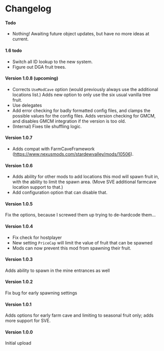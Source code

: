 ﻿Changelog
======
#### Todo

* Nothing! Awaiting future object updates, but have no more ideas at current.

#### 1.6 todo
* Switch all ID lookup to the new system.
* Figure out DGA fruit trees.

#### Version 1.0.8 (upcoming)

* Corrects `UseModCave` option (would previously always use the additional locations list.) Adds new option to only use the six usual vanilla tree fruit.
* Use delegates
* Add error checking for badly formatted config files, and clamps the possible values for the config files. Adds version checking for GMCM, and disables GMCM integration if the version is too old.
* (Internal) Fixes tile shuffling logic.

#### Version 1.0.7

* Adds compat with FarmCaveFramework (https://www.nexusmods.com/stardewvalley/mods/10506).

#### Version 1.0.6

* Adds ability for other mods to add locations this mod will spawn fruit in, with the ability to limit the spawn area. (Move SVE additional farmcave location support to that.) 
* Add configuration option that can disable that.

#### Version 1.0.5

Fix the options, because I screwed them up trying to de-hardcode them...

#### Version 1.0.4

* Fix check for hostplayer
* New setting `PriceCap` will limit the value of fruit that can be spawned
* Mods can now prevent this mod from spawning their fruit.

#### Version 1.0.3

Adds ability to spawn in the mine entrances as well

#### Version 1.0.2

Fix bug for early spawning settings

#### Version 1.0.1

Adds options for early farm cave and limiting to seasonal fruit only; adds more support for SVE.

#### Version 1.0.0

Initial upload

